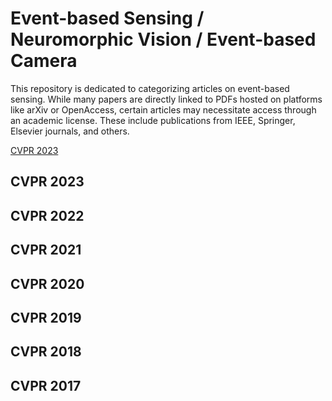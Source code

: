 # Event-based Sensing / Neuromorphic Vision / Event-based Camera 

This repository is dedicated to categorizing articles on event-based sensing. While many papers are directly linked to PDFs hosted on platforms like arXiv or OpenAccess, certain articles may necessitate access through an academic license. These include publications from IEEE, Springer, Elsevier journals, and others.

[CVPR 2023](#cvpr2023)


## CVPR 2023
## CVPR 2022
## CVPR 2021
## CVPR 2020
## CVPR 2019
## CVPR 2018
## CVPR 2017
